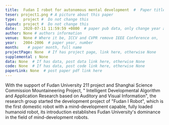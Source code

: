 ```yaml
---
title:  Fudan I robot for autonomous mental development  #  Paper title, covered by ''
teser: project1.png # A picture about this paper
type:   project #  Do not change this
layout: project #  Do not change this
date:   2020-07-11 11:59:59 +0800  # paper pub data, only change year and month according to this format
author: None # authors information
venue:  None # Where it be, ICCV and CVPR remove IEEE Conference on,
year:   2004-2006  # paper year, number
month:    # paper month, full name
projectPage: None  # If has project page, link here, otherwise None
supplemental : None
data: None  # If has data, post data link here, otherwise None
code: None  # If has data, post code link here, otherwise None
paperLink: None  # post paper pdf link here
---
```


With the support of Fudan University 211 project and Shanghai Science Commission Mountaineering Project, " Intelligent Developmental Algorithm and Application Research based on Auditory and Visual Information", the research group started the development project of "Fudan I Robot", which is the first domestic robot with a mind-development capable, fully loaded humanoid robot, its introduction establishes Fudan University's dominance in the field of mind-development robots.